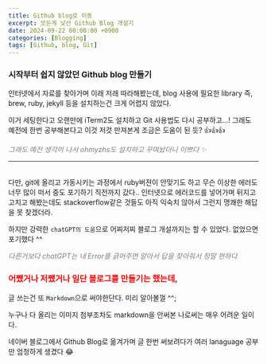 ```yaml
---
title: Github blog로 이동
excerpt: 모든게 낯선 Github Blog 개설기
date: 2024-09-22 00:00:00 +0900
categories: [Blogging]
tags: [Github, blog, Git]
---
```


### 시작부터 쉽지 않았던 Github blog 만들기
인터넷에서 자료를 찾아가며 이래 저래 따라해봤는데, blog 사용에 필요한 library 즉, brew, ruby, jekyll 등을 설치하는건 크게 어렵지 않았다.

이거 세팅한다고 오랜만에 iTerm2도 설치하고 Git 사용법도 다시 공부하고...! 그래도 예전에 한번 공부해본다고 이것 저것 만져본게 조금은 도움이 된 듯? 👍👍👍

<span style="color:grey">*그래도 예전 생각이 나서 ohmyzhs도 설치하고 꾸며놨더니 이쁘다 ✨*</span>

---
\
다만, git에 올리고 가동시키는 과정에서 ruby버젼이 안맞기도 하고 무슨 이상한 에러도 너무 많이 떠서 중도 포기하기 직전까지 갔다.. 인터넷으로 에러코드를 넣어가며 뒤지고 고치고 해봤는데도 stackoverflow같은 것들도 아직 익숙치 않아서 그런지 명쾌한 해답을 못 찾겠더라.

하지만 강력한 `chatGPT의 도움`으로 어찌저찌 블로그 개설까지는 할 수 있었다. 없었으면 포기했다 ^^

<span style="color:grey">*다른거보다 chatGPT는 내 Error를 긁어주면 알아서 답을 찾아줘서 정말 편하다*</span>


### <span style="color:red"> 어쨌거나 저쨌거나 일단 블로그를 만들기는 했는데,</span>

글 쓰는건 또 `Markdown`으로 써야한단다. 미리 알아볼껄 ^^; 

누구나 다 올리는 이미지 첨부조차도 markdown을 안써본 나로써는 매우 어려운 일이다.

네이버 블로그에서 Github Blog로 옮겨가며 글 한번 써보려다가 여러 lanaguage 공부만 엄청하게 생겼다 😂